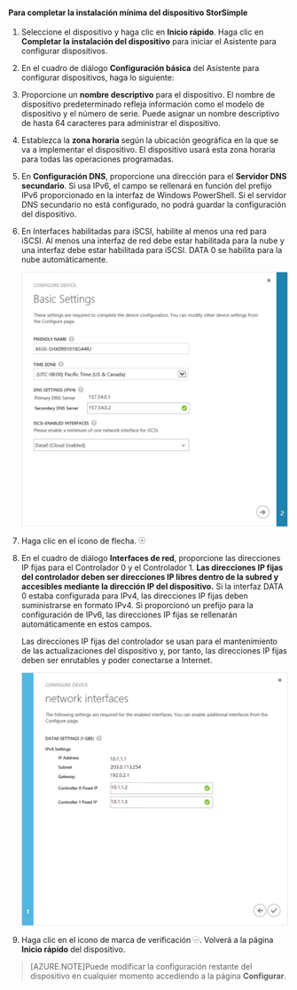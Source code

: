 
#### Para completar la instalación mínima del dispositivo StorSimple

1. Seleccione el dispositivo y haga clic en **Inicio rápido**. Haga clic en **Completar la instalación del dispositivo** para iniciar el Asistente para configurar dispositivos.

2. En el cuadro de diálogo **Configuración básica** del Asistente para configurar dispositivos, haga lo siguiente:
  1. Proporcione un **nombre descriptivo** para el dispositivo. El nombre de dispositivo predeterminado refleja información como el modelo de dispositivo y el número de serie. Puede asignar un nombre descriptivo de hasta 64 caracteres para administrar el dispositivo.
  2. Establezca la **zona horaria** según la ubicación geográfica en la que se va a implementar el dispositivo. El dispositivo usará esta zona horaria para todas las operaciones programadas.
  3. En **Configuración DNS**, proporcione una dirección para el **Servidor DNS secundario**. Si usa IPv6, el campo se rellenará en función del prefijo IPv6 proporcionado en la interfaz de Windows PowerShell. Si el servidor DNS secundario no está configurado, no podrá guardar la configuración del dispositivo.
  4. En Interfaces habilitadas para iSCSI, habilite al menos una red para iSCSI. Al menos una interfaz de red debe estar habilitada para la nube y una interfaz debe estar habilitada para iSCSI. DATA 0 se habilita para la nube automáticamente.
 
      ![Configuración básica de la instalación mínima del dispositivo StorSimple](./media/storsimple-complete-minimum-device-setup/HCS_MinDeviceSetupBasicSettings1-include.png)

3. Haga clic en el icono de flecha. ![Icono de flecha de StorSimple](./media/storsimple-complete-minimum-device-setup/HCS_ArrowIcon-include.png)

4. En el cuadro de diálogo **Interfaces de red**, proporcione las direcciones IP fijas para el Controlador 0 y el Controlador 1. **Las direcciones IP fijas del controlador deben ser direcciones IP libres dentro de la subred y accesibles mediante la dirección IP del dispositivo.** Si la interfaz DATA 0 estaba configurada para IPv4, las direcciones IP fijas deben suministrarse en formato IPv4. Si proporcionó un prefijo para la configuración de IPv6, las direcciones IP fijas se rellenarán automáticamente en estos campos.

    Las direcciones IP fijas del controlador se usan para el mantenimiento de las actualizaciones del dispositivo y, por tanto, las direcciones IP fijas deben ser enrutables y poder conectarse a Internet.

    ![Interfaces de red de la instalación mínima del dispositivo StorSimple](./media/storsimple-complete-minimum-device-setup/HCS_MinDeviceSetupNetworkInterfaces2-include.png)

5. Haga clic en el icono de marca de verificación ![Icono de verificación de StorSimple](./media/storsimple-complete-minimum-device-setup/HCS_CheckIcon-include.png). Volverá a la página **Inicio rápido** del dispositivo.

 >[AZURE.NOTE]Puede modificar la configuración restante del dispositivo en cualquier momento accediendo a la página **Configurar**.

<!---HONumber=July15_HO2-->